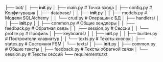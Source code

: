 ├── bot/
│   ├── __init__.py
│   ├── main.py          # Точка входа
│   ├── config.py        # Конфигурация
│   ├── database/
│   │   ├── __init__.py
│   │   ├── models.py    # Модели SQLAlchemy
│   │   └── crud.py      # Операции с БД
│   ├── handlers/
│   │   ├── __init__.py
│   │   ├── common.py    # Общие хендлеры
│   │   ├── feedback.py  # Обратная связь
│   │   ├── session.py   # Сессии
│   │   └── profile.py   # Профиль
│   ├── keyboards/
│   │   ├── __init__.py
│   │   ├── builder.py   # Построители клавиатур
│   │   └── texts.py     # Тексты кнопок
│   ├── states.py        # Состояния FSM
│   └── texts/
│       ├── __init__.py
│       ├── common.py    # Общие тексты
│       ├── feedback.py  # Тексты обратной связи
│       └── session.py   # Тексты сессий
└── requirements.txt